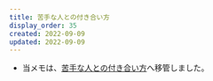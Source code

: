 ```yaml
---
title: 苦手な人との付き合い方
display_order: 35
created: 2022-09-09
updated: 2022-09-09
---
```

- 当メモは、[苦手な人との付き合い方](https://thinktwice.tech/life/human_relations/how_to_deal_with_people_you_are_not_good_at/)へ移管しました。
